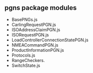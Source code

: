 ## pgns package modules
- BasePNGs.js
- CarlingRequestPGN.js
- ISOAddressClaimPGN.js
- ISORequestPGN.js
- LoadControllerConnectionStatePGN.js
- NMEACommandPGN.js
- ProductInformationPGN.js
- Protocols.js
- RangeCheckers.
- SwitchState.js
